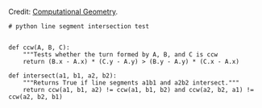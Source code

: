 Credit: [Computational Geometry](https://www.toptal.com/python/computational-geometry-in-python-from-theory-to-implementation).
```
# python line segment intersection test


def ccw(A, B, C):
    """Tests whether the turn formed by A, B, and C is ccw 
    return (B.x - A.x) * (C.y - A.y) > (B.y - A.y) * (C.x - A.x)
    
def intersect(a1, b1, a2, b2):
    """Returns True if line segments a1b1 and a2b2 intersect."""
    return ccw(a1, b1, a2) != ccw(a1, b1, b2) and ccw(a2, b2, a1) != ccw(a2, b2, b1)
    
```
